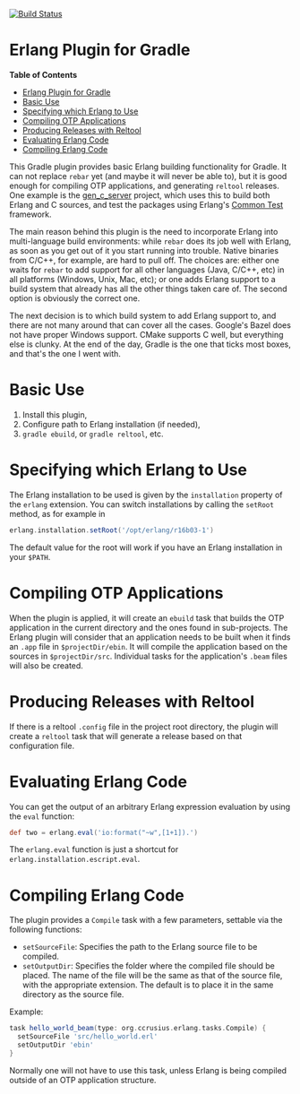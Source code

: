 [![Build Status](https://travis-ci.org/ccrusius/gradle-erlang-plugin.svg?branch=master)](https://travis-ci.org/ccrusius/gradle-erlang-plugin)

# Erlang Plugin for Gradle

<!-- markdown-toc start - Don't edit this section. Run M-x markdown-toc-generate-toc again -->
**Table of Contents**

- [Erlang Plugin for Gradle](#erlang-plugin-for-gradle)
- [Basic Use](#basic-use)
- [Specifying which Erlang to Use](#specifying-which-erlang-to-use)
- [Compiling OTP Applications](#compiling-otp-applications)
- [Producing Releases with Reltool](#producing-releases-with-reltool)
- [Evaluating Erlang Code](#evaluating-erlang-code)
- [Compiling Erlang Code](#compiling-erlang-code)

<!-- markdown-toc end -->

This Gradle plugin provides basic Erlang building functionality for
Gradle. It can not replace `rebar` yet (and maybe it will never be
able to), but it is good enough for compiling OTP applications, and
generating `reltool` releases. One example is the
[gen_c_server](https://github.com/ccrusius/gen_c_server) project,
which uses this to build both Erlang and C sources, and test the
packages using Erlang's
[Common Test](http://erlang.org/doc/man/ct.html) framework.

The main reason behind this plugin is the need to incorporate Erlang
into multi-language build environments: while `rebar` does its job
well with Erlang, as soon as you get out of it you start running into
trouble. Native binaries from C/C++, for example, are hard to pull
off. The choices are: either one waits for `rebar` to add support for
all other languages (Java, C/C++, etc) in all platforms (Windows,
Unix, Mac, etc); or one adds Erlang support to a build system that
already has all the other things taken care of. The second option is
obviously the correct one.

The next decision is to which build system to add Erlang support to,
and there are not many around that can cover all the cases. Google's
Bazel does not have proper Windows support. CMake supports C well,
but everything else is clunky. At the end of the day, Gradle is the
one that ticks most boxes, and that's the one I went with.

# Basic Use

1. Install this plugin,
2. Configure path to Erlang installation (if needed),
3. `gradle ebuild`, or `gradle reltool`, etc.

# Specifying which Erlang to Use

The Erlang installation to be used is given by the `installation`
property of the `erlang` extension. You can switch installations by
calling the `setRoot` method, as for example in
```groovy
erlang.installation.setRoot('/opt/erlang/r16b03-1')
```
The default value for the root will work if you have an Erlang
installation in your `$PATH`.

# Compiling OTP Applications

When the plugin is applied, it will create an `ebuild` task that
builds the OTP application in the current directory and the ones found
in sub-projects. The Erlang plugin will consider that an application
needs to be built when it finds an `.app` file in
`$projectDir/ebin`. It will compile the application based on
the sources in `$projectDir/src`. Individual tasks for the application's `.beam`
files will also be created.

# Producing Releases with Reltool

If there is a reltool `.config` file in the project root directory,
the plugin will create a `reltool` task that will generate a release
based on that configuration file.

# Evaluating Erlang Code

You can get the output of an arbitrary Erlang expression evaluation by
using the `eval` function:
```groovy
def two = erlang.eval('io:format("~w",[1+1]).')
```
The `erlang.eval` function is just a shortcut for
`erlang.installation.escript.eval`.

# Compiling Erlang Code

The plugin provides a `Compile` task with a few parameters, settable via
the following functions:

* `setSourceFile`: Specifies the path to the Erlang source file to be
  compiled.
* `setOutputDir`: Specifies the folder where the compiled file should
  be placed. The name of the file will be the same as that of the
  source file, with the appropriate extension. The default is to place
  it in the same directory as the source file.

Example:
```groovy
task hello_world_beam(type: org.ccrusius.erlang.tasks.Compile) {
  setSourceFile 'src/hello_world.erl'
  setOutputDir 'ebin'
}
```

Normally one will not have to use this task, unless Erlang is being
compiled outside of an OTP application structure.
